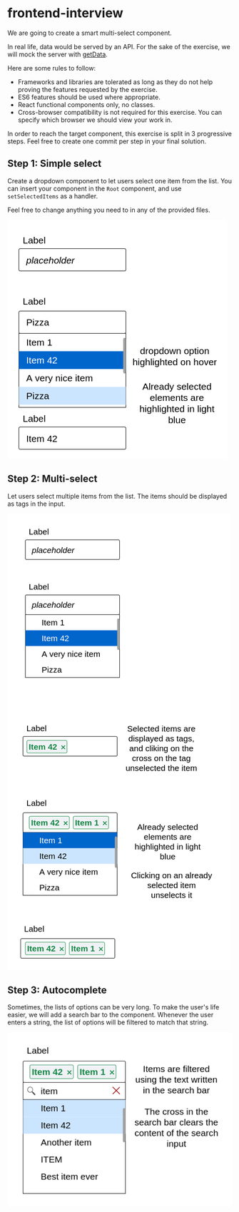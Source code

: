 # frontend-interview

We are going to create a smart multi-select component.

In real life, data would be served by an API. For the sake of the exercise, we will mock the server with [getData](./src/api.ts).

Here are some rules to follow:

- Frameworks and libraries are tolerated as long as they do not help proving the features requested by the exercise.
- ES6 features should be used where appropriate.
- React functional components only, no classes.
- Cross-browser compatibility is not required for this exercise. You can specify which browser we should view your work in.

In order to reach the target component, this exercise is split in 3 progressive steps. Feel free to create one commit per step in your final solution.

## Step 1: Simple select

Create a dropdown component to let users select one item from the list. You can insert your component in the `Root` component, and use `setSelectedItems` as a handler.

Feel free to change anything you need to in any of the provided files.

![design step 1](./docs/designs-1.png)

## Step 2: Multi-select

Let users select multiple items from the list. The items should be displayed as tags in the input.

![design step 2](./docs/designs-2.png)

## Step 3: Autocomplete

Sometimes, the lists of options can be very long. To make the user's life easier, we will add a search bar to the component. Whenever the user enters a string, the list of options will be filtered to match that string.

![desig step 3](./docs/designs-3.png)
